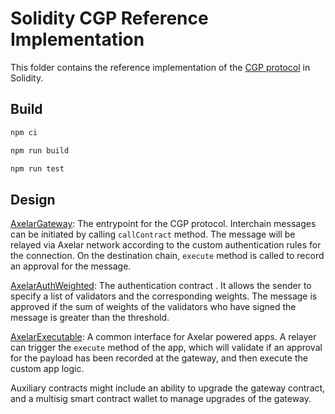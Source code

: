 # Solidity CGP Reference Implementation

This folder contains the reference implementation of the [CGP protocol](../cgp-v1.md) in Solidity.

## Build

```bash
npm ci

npm run build

npm run test
```

## Design

[AxelarGateway](contracts/AxelarGateway.sol): The entrypoint for the CGP protocol. Interchain messages can be initiated by calling `callContract` method. The message will be relayed via Axelar network according to the custom authentication rules for the connection. On the destination chain, `execute` method is called to record an approval for the message.

[AxelarAuthWeighted](contracts/auth/AxelarAuthWeighted.sol): The authentication contract . It allows the sender to specify a list of validators and the corresponding weights. The message is approved if the sum of weights of the validators who have signed the message is greater than the threshold.

[AxelarExecutable](contracts/executable/AxelarExecutable.sol): A common interface for Axelar powered apps. A relayer can trigger the `execute` method of the app, which will validate if an approval for the payload has been recorded at the gateway, and then execute the custom app logic.

Auxiliary contracts might include an ability to upgrade the gateway contract, and a multisig smart contract wallet to manage upgrades of the gateway.

